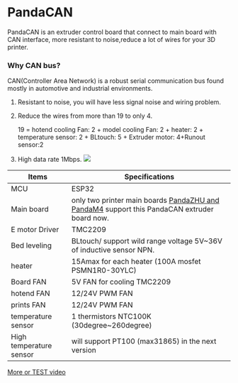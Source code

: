 # PandaCAN
PandaCAN is an extruder control board that connect to main board with CAN interface, more resistant to noise,reduce a lot of wires for your 3D printer.
### Why CAN bus?
CAN(Controller Area Network) is a robust serial communication bus found mostly in automotive and industrial environments.
1. Resistant to noise, you will have less signal noise and wiring problem.
2. Reduce the wires from more than 19 to only 4. 

      19 = hotend cooling Fan: 2 + model cooling Fan: 2 + heater: 2 + temperature sensor: 2 + BLtouch: 5 + Extruder motor: 4+Runout sensor:2

3. High data rate 1Mbps.
![](https://gitee.com/markyue/pandapi_wiki/raw/master/imges/esp/23564.jpg)


Items | Specifications  
--- | --- 
MCU| ESP32
Main board| only two printer main boards [PandaZHU and PandaM4](https://github.com/markniu/PandaZHU) support this PandaCAN extruder board now.
E motor Driver|TMC2209
Bed leveling    | 	  BLtouch/ support wild range voltage 5V~36V of inductive sensor NPN.
heater  |  15Amax for each heater (100A mosfet PSMN1R0-30YLC)
Board FAN   | 5V FAN for cooling TMC2209
hotend FAN | 12/24V PWM FAN
prints FAN | 12/24V PWM FAN
temperature sensor| 1 thermistors NTC100K (30degree~260degree)
High temperature sensor |  will support PT100 (max31865) in the next version 

[More or TEST video](https://hackaday.io/project/181669-reduce-the-wires-from-19-to-4-with-can-bus)
